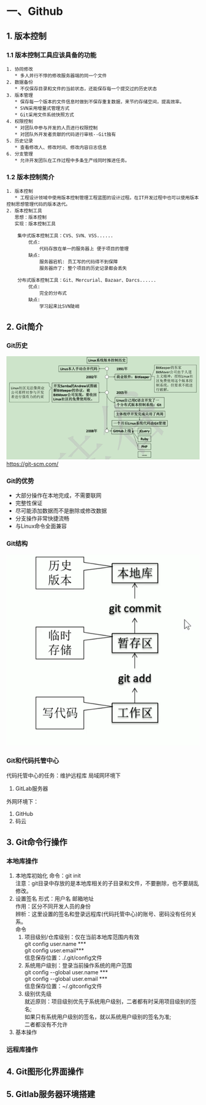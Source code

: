 # 一、Github
## 1. 版本控制
### 1.1 版本控制工具应该具备的功能
    1. 协同修改
       * 多人并行不悖的修改服务器端的同一个文件
    2. 数据备份
       * 不仅保存目录和文件的当前状态，还能保存每一个提交过的历史状态
    3. 版本管理
       * 保存每一个版本的文件信息时做到不保存重复数据，来节约存储空间，提高效率。
       * SVN采用增量式管理方式
       * Git采用文件系统快照方式
    4. 权限控制
       * 对团队中参与开发的人员进行权限控制
       * 对团队外开发者贡献的代码进行审核--Git独有
    5. 历史记录
       * 查看修改人、修改时间、修改内容日志信息
    6. 分支管理
       * 允许开发团队在工作过程中多条生产线同时推进任务。
### 1.2 版本控制简介
    1. 版本控制 
       * 工程设计领域中使用版本控制管理工程蓝图的设计过程。在IT开发过程中也可以使用版本控制思想管理代码的版本迭代。
    2. 版本控制工具
       思想：版本控制
       实现：版本控制工具
```     
    集中式版本控制工具：CVS、SVN、VSS......
        优点: 
            代码存放在单一的服务器上 便于项目的管理
        缺点: 
            服务器宕机: 员工写的代码得不到保障
            服务器炸了: 整个项目的历史记录都会丢失
```
```
    分布式版本控制工具：Git、Mercurial、Bazaar、Darcs......
        优点:
            完全的分布式
        缺点:    
            学习起来比SVN陡峭
```
## 2. Git简介
### Git历史
   ![](/Git/git.jpg)
   https://git-scm.com/
### Git的优势
* 大部分操作在本地完成，不需要联网
* 完整性保证
* 尽可能添加数据而不是删除或修改数据
* 分支操作非常快捷流畅
* 与Linux命令全面兼容
### Git结构
![](2020-11-09-10-51-45.png)
### Git和代码托管中心
代码托管中心的任务：维护远程库
局域网环境下
1. GitLab服务器

外网环境下：
1. GitHub
2. 码云
## 3. Git命令行操作
### 本地库操作
1. 本地库初始化
    命令：git init  
    注意：git目录中存放的是本地库相关的子目录和文件，不要删除，也不要胡乱修改。
2. 设置签名
    形式：用户名 邮箱地址  
    作用：区分不同开发人员的身份  
    辨析：这里设置的签名和登录远程库(代码托管中心)的账号、密码没有任何关系。  
    命令
      1. 项目级别/仓库级别：仅在当前本地库范围内有效  
        git config user.name ***  
        git config user.email***  
        信息保存位置：./.git/config文件
      2. 系统用户级别：登录当前操作系统的用户范围  
        git config --global user.name ***  
        git config --global user.email ***  
        信息保存位置：~/.gitconfig文件
      3. 级别优先级  
         就近原则：项目级别优先于系统用户级别，二者都有时采用项目级别的签名;  
         如果只有系统用户级别的签名，就以系统用户级别的签名为准;  
         二者都没有不允许
3. 基本操作
### 远程库操作
## 4. Git图形化界面操作
## 5. Gitlab服务器环境搭建
